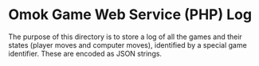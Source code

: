 # Omok Game Web Service (PHP) Log
The purpose of this directory is to store a log of all the games and their states (player moves and computer moves), identified by a special game identifier. These are encoded as JSON strings. 
